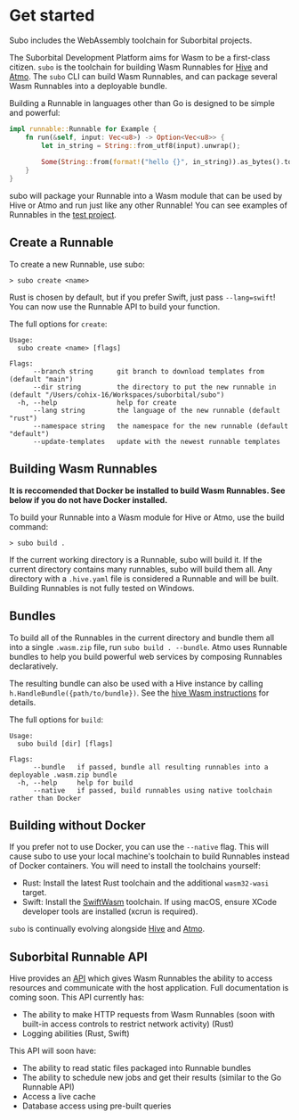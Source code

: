 # Get started

Subo includes the WebAssembly toolchain for Suborbital projects.

The Suborbital Development Platform aims for Wasm to be a first-class citizen. `subo` is the toolchain for building Wasm Runnables for [Hive](https://github.com/suborbital/hive) and [Atmo](https://github.com/suborbital/atmo). The `subo` CLI can build Wasm Runnables, and can package several Wasm Runnables into a deployable bundle.

Building a Runnable in languages other than Go is designed to be simple and powerful:
```rust
impl runnable::Runnable for Example {
    fn run(&self, input: Vec<u8>) -> Option<Vec<u8>> {
        let in_string = String::from_utf8(input).unwrap();
    
        Some(String::from(format!("hello {}", in_string)).as_bytes().to_vec())
    }
}
```
subo will package your Runnable into a Wasm module that can be used by Hive or Atmo and run just like any other Runnable! You can see examples of Runnables in the [test project](../test-project).

## Create a Runnable
To create a new Runnable, use subo:
```
> subo create <name>
```
Rust is chosen by default, but if you prefer Swift, just pass `--lang=swift`! You can now use the Runnable API to build your function.

The full options for `create`:
```
Usage:
  subo create <name> [flags]

Flags:
      --branch string      git branch to download templates from (default "main")
      --dir string         the directory to put the new runnable in (default "/Users/cohix-16/Workspaces/suborbital/subo")
  -h, --help               help for create
      --lang string        the language of the new runnable (default "rust")
      --namespace string   the namespace for the new runnable (default "default")
      --update-templates   update with the newest runnable templates
```

## Building Wasm Runnables
**It is reccomended that Docker be installed to build Wasm Runnables. See below if you do not have Docker installed.**
 
To build your Runnable into a Wasm module for Hive or Atmo, use the build command:
```
> subo build .
```
If the current working directory is a Runnable, subo will build it. If the current directory contains many runnables, subo will build them all. Any directory with a `.hive.yaml` file is considered a Runnable and will be built. Building Runnables is not fully tested on Windows.

## Bundles
To build all of the Runnables in the current directory and bundle them all into a single `.wasm.zip` file, run `subo build . --bundle`. Atmo uses Runnable bundles to help you build powerful web services by composing Runnables declaratively.

The resulting bundle can also be used with a Hive instance by calling `h.HandleBundle({path/to/bundle})`. See the [hive Wasm instructions](https://github.com/suborbital/hive/blob/master/Wasm.md) for details.

The full options for `build`:
```
Usage:
  subo build [dir] [flags]

Flags:
      --bundle   if passed, bundle all resulting runnables into a deployable .wasm.zip bundle
  -h, --help     help for build
      --native   if passed, build runnables using native toolchain rather than Docker
```

## Building without Docker
If you prefer not to use Docker, you can use the `--native` flag. This will cause subo to use your local machine's toolchain to build Runnables instead of Docker containers. You will need to install the toolchains yourself:
- Rust: Install the latest Rust toolchain and the additional `wasm32-wasi` target.
- Swift: Install the [SwiftWasm](https://book.swiftwasm.org/getting-started/setup.html) toolchain. If using macOS, ensure XCode developer tools are installed (xcrun is required).

`subo` is continually evolving alongside [Hive](https://github.com/suborbital/hive) and [Atmo](https://github.com/suborbital/atmo).

## Suborbital Runnable API
Hive provides an [API](https://github.com/suborbital/hive-wasm) which gives Wasm Runnables the ability to access resources and communicate with the host application. Full documentation is coming soon. This API currently has:
- The ability to make HTTP requests from Wasm Runnables (soon with built-in access controls to restrict network activity) (Rust)
- Logging abilities (Rust, Swift)

This API will soon have:
- The ability to read static files packaged into Runnable bundles
- The ability to schedule new jobs and get their results (similar to the Go Runnable API)
- Access a live cache
- Database access using pre-built queries